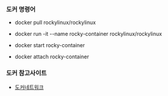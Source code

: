 ### 도커 명령어
- docker pull rockylinux/rockylinux
- docker run -it --name rocky-container rockylinux/rockylinux

- docker start rocky-container
- docker attach rocky-container

### 도커 참고사이트
- [도커네트워크](https://captcha.tistory.com/70)

